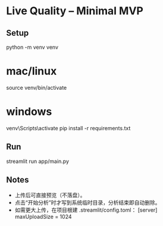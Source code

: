 # Live Quality – Minimal MVP

## Setup
python -m venv venv
# mac/linux
source venv/bin/activate
# windows
venv\Scripts\activate
pip install -r requirements.txt

## Run
streamlit run app/main.py

## Notes
- 上传后可直接预览（不落盘）。
- 点击“开始分析”时才写到系统临时目录，分析结束即自动删除。
- 如需更大上传，在项目根建 .streamlit/config.toml：
  [server]
  maxUploadSize = 1024
